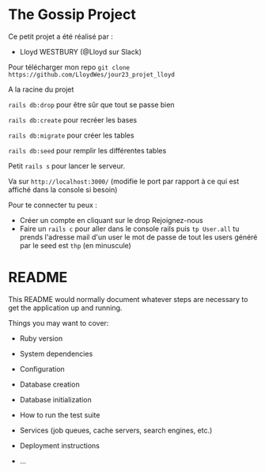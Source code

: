 # The Gossip Project
Ce petit projet a été réalisé par :
- Lloyd WESTBURY (@Lloyd sur Slack)

Pour télécharger mon repo
`git clone https://github.com/LloydWes/jour23_projet_lloyd`

A la racine du projet

`rails db:drop` pour être sûr que tout se passe bien

`rails db:create` pour recréer les bases

`rails db:migrate` pour créer les tables

`rails db:seed` pour remplir les différentes tables

Petit `rails s` pour lancer le serveur.

Va sur `http://localhost:3000/` (modifie le port par rapport à ce qui est affiché dans la console si besoin)


Pour te connecter tu peux :
- Créer un compte en cliquant sur le drop Rejoignez-nous
- Faire un `rails c` pour aller dans le console rails puis `tp User.all` tu prends l'adresse mail d'un user le mot de passe de tout les users généré par le seed est `thp` (en minuscule)

# README

This README would normally document whatever steps are necessary to get the
application up and running.

Things you may want to cover:

* Ruby version

* System dependencies

* Configuration

* Database creation

* Database initialization

* How to run the test suite

* Services (job queues, cache servers, search engines, etc.)

* Deployment instructions

* ...
